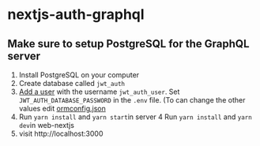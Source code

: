 # nextjs-auth-graphql

## Make sure to setup PostgreSQL for the GraphQL server

1. Install PostgreSQL on your computer
2. Create database called `jwt_auth`
3. [Add a user](https://medium.com/coding-blocks/creating-user-database-and-adding-access-on-postgresql-8bfcd2f4a91e) with the username `jwt_auth_user`. Set ```JWT_AUTH_DATABASE_PASSWORD``` in the ```.env``` file. (To can change the other values edit [ormconfig.json](https://github.com/chrisfield/nextjs-auth-graphql/blob/master/server/ormconfig.ts)
3. Run ```yarn install``` and ```yarn start```in server
4 Run ```yarn install``` and ```yarn dev```in web-nextjs
5. visit http://localhost:3000
